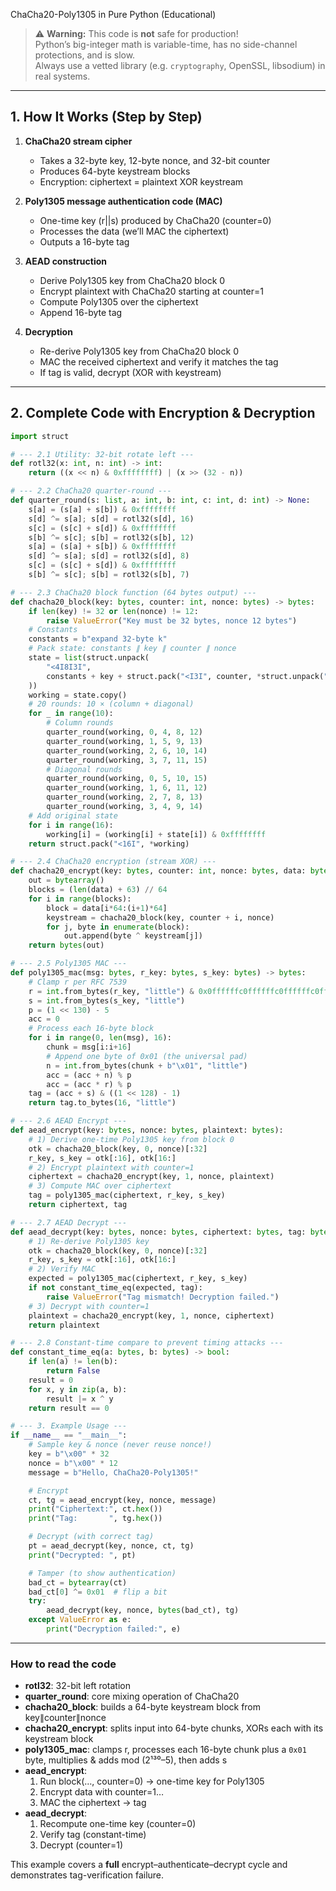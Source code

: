 ChaCha20-Poly1305 in Pure Python (Educational)

> ⚠️ **Warning:** This code is **not** safe for production!  
> Python’s big-integer math is variable-time, has no side-channel protections, and is slow.  
> Always use a vetted library (e.g. `cryptography`, OpenSSL, libsodium) in real systems.

---

## 1. How It Works (Step by Step)

1. **ChaCha20 stream cipher**  
   - Takes a 32-byte key, 12-byte nonce, and 32-bit counter  
   - Produces 64-byte keystream blocks  
   - Encryption: ciphertext = plaintext XOR keystream  

2. **Poly1305 message authentication code (MAC)**  
   - One-time key (r||s) produced by ChaCha20 (counter=0)  
   - Processes the data (we’ll MAC the ciphertext)  
   - Outputs a 16-byte tag  

3. **AEAD construction**  
   - Derive Poly1305 key from ChaCha20 block 0  
   - Encrypt plaintext with ChaCha20 starting at counter=1  
   - Compute Poly1305 over the ciphertext  
   - Append 16-byte tag  

4. **Decryption**  
   - Re-derive Poly1305 key from ChaCha20 block 0  
   - MAC the received ciphertext and verify it matches the tag  
   - If tag is valid, decrypt (XOR with keystream)  

---

## 2. Complete Code with Encryption & Decryption

```python
import struct

# --- 2.1 Utility: 32-bit rotate left ---
def rotl32(x: int, n: int) -> int:
    return ((x << n) & 0xffffffff) | (x >> (32 - n))

# --- 2.2 ChaCha20 quarter-round ---
def quarter_round(s: list, a: int, b: int, c: int, d: int) -> None:
    s[a] = (s[a] + s[b]) & 0xffffffff
    s[d] ^= s[a]; s[d] = rotl32(s[d], 16)
    s[c] = (s[c] + s[d]) & 0xffffffff
    s[b] ^= s[c]; s[b] = rotl32(s[b], 12)
    s[a] = (s[a] + s[b]) & 0xffffffff
    s[d] ^= s[a]; s[d] = rotl32(s[d], 8)
    s[c] = (s[c] + s[d]) & 0xffffffff
    s[b] ^= s[c]; s[b] = rotl32(s[b], 7)

# --- 2.3 ChaCha20 block function (64 bytes output) ---
def chacha20_block(key: bytes, counter: int, nonce: bytes) -> bytes:
    if len(key) != 32 or len(nonce) != 12:
        raise ValueError("Key must be 32 bytes, nonce 12 bytes")
    # Constants
    constants = b"expand 32-byte k"
    # Pack state: constants ∥ key ∥ counter ∥ nonce
    state = list(struct.unpack(
        "<4I8I3I",
        constants + key + struct.pack("<I3I", counter, *struct.unpack("<3I", nonce))
    ))
    working = state.copy()
    # 20 rounds: 10 × (column + diagonal)
    for _ in range(10):
        # Column rounds
        quarter_round(working, 0, 4, 8, 12)
        quarter_round(working, 1, 5, 9, 13)
        quarter_round(working, 2, 6, 10, 14)
        quarter_round(working, 3, 7, 11, 15)
        # Diagonal rounds
        quarter_round(working, 0, 5, 10, 15)
        quarter_round(working, 1, 6, 11, 12)
        quarter_round(working, 2, 7, 8, 13)
        quarter_round(working, 3, 4, 9, 14)
    # Add original state
    for i in range(16):
        working[i] = (working[i] + state[i]) & 0xffffffff
    return struct.pack("<16I", *working)

# --- 2.4 ChaCha20 encryption (stream XOR) ---
def chacha20_encrypt(key: bytes, counter: int, nonce: bytes, data: bytes) -> bytes:
    out = bytearray()
    blocks = (len(data) + 63) // 64
    for i in range(blocks):
        block = data[i*64:(i+1)*64]
        keystream = chacha20_block(key, counter + i, nonce)
        for j, byte in enumerate(block):
            out.append(byte ^ keystream[j])
    return bytes(out)

# --- 2.5 Poly1305 MAC ---
def poly1305_mac(msg: bytes, r_key: bytes, s_key: bytes) -> bytes:
    # Clamp r per RFC 7539
    r = int.from_bytes(r_key, "little") & 0x0ffffffc0ffffffc0ffffffc0fffffff
    s = int.from_bytes(s_key, "little")
    p = (1 << 130) - 5
    acc = 0
    # Process each 16-byte block
    for i in range(0, len(msg), 16):
        chunk = msg[i:i+16]
        # Append one byte of 0x01 (the universal pad)
        n = int.from_bytes(chunk + b"\x01", "little")
        acc = (acc + n) % p
        acc = (acc * r) % p
    tag = (acc + s) & ((1 << 128) - 1)
    return tag.to_bytes(16, "little")

# --- 2.6 AEAD Encrypt ---
def aead_encrypt(key: bytes, nonce: bytes, plaintext: bytes):
    # 1) Derive one-time Poly1305 key from block 0
    otk = chacha20_block(key, 0, nonce)[:32]
    r_key, s_key = otk[:16], otk[16:]
    # 2) Encrypt plaintext with counter=1
    ciphertext = chacha20_encrypt(key, 1, nonce, plaintext)
    # 3) Compute MAC over ciphertext
    tag = poly1305_mac(ciphertext, r_key, s_key)
    return ciphertext, tag

# --- 2.7 AEAD Decrypt ---
def aead_decrypt(key: bytes, nonce: bytes, ciphertext: bytes, tag: bytes):
    # 1) Re-derive Poly1305 key
    otk = chacha20_block(key, 0, nonce)[:32]
    r_key, s_key = otk[:16], otk[16:]
    # 2) Verify MAC
    expected = poly1305_mac(ciphertext, r_key, s_key)
    if not constant_time_eq(expected, tag):
        raise ValueError("Tag mismatch! Decryption failed.")
    # 3) Decrypt with counter=1
    plaintext = chacha20_encrypt(key, 1, nonce, ciphertext)
    return plaintext

# --- 2.8 Constant-time compare to prevent timing attacks ---
def constant_time_eq(a: bytes, b: bytes) -> bool:
    if len(a) != len(b):
        return False
    result = 0
    for x, y in zip(a, b):
        result |= x ^ y
    return result == 0

# --- 3. Example Usage ---
if __name__ == "__main__":
    # Sample key & nonce (never reuse nonce!)
    key = b"\x00" * 32
    nonce = b"\x00" * 12
    message = b"Hello, ChaCha20-Poly1305!"

    # Encrypt
    ct, tg = aead_encrypt(key, nonce, message)
    print("Ciphertext:", ct.hex())
    print("Tag:       ", tg.hex())

    # Decrypt (with correct tag)
    pt = aead_decrypt(key, nonce, ct, tg)
    print("Decrypted: ", pt)

    # Tamper (to show authentication)
    bad_ct = bytearray(ct)
    bad_ct[0] ^= 0x01  # flip a bit
    try:
        aead_decrypt(key, nonce, bytes(bad_ct), tg)
    except ValueError as e:
        print("Decryption failed:", e)
```

---

### How to read the code

- **rotl32**: 32-bit left rotation  
- **quarter_round**: core mixing operation of ChaCha20  
- **chacha20_block**: builds a 64-byte keystream block from key∥counter∥nonce  
- **chacha20_encrypt**: splits input into 64-byte chunks, XORs each with its keystream block  
- **poly1305_mac**: clamps r, processes each 16-byte chunk plus a `0x01` byte, multiplies & adds mod (2¹³⁰–5), then adds s  
- **aead_encrypt**:  
  1. Run block(…, counter=0) → one-time key for Poly1305  
  2. Encrypt data with counter=1…  
  3. MAC the ciphertext → tag  
- **aead_decrypt**:  
  1. Recompute one-time key (counter=0)  
  2. Verify tag (constant-time)  
  3. Decrypt (counter=1)

This example covers a **full** encrypt–authenticate–decrypt cycle and demonstrates tag-verification failure.
